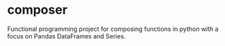 # composer
Functional programming project for composing functions in python with a focus on Pandas DataFrames and Series.

